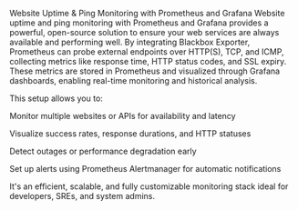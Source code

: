  Website Uptime & Ping Monitoring with Prometheus and Grafana
Website uptime and ping monitoring with Prometheus and Grafana provides a powerful, open-source solution to ensure your web services are always available and performing well. By integrating Blackbox Exporter, Prometheus can probe external endpoints over HTTP(S), TCP, and ICMP, collecting metrics like response time, HTTP status codes, and SSL expiry. These metrics are stored in Prometheus and visualized through Grafana dashboards, enabling real-time monitoring and historical analysis.

This setup allows you to:

Monitor multiple websites or APIs for availability and latency

Visualize success rates, response durations, and HTTP statuses

Detect outages or performance degradation early

Set up alerts using Prometheus Alertmanager for automatic notifications

It's an efficient, scalable, and fully customizable monitoring stack ideal for developers, SREs, and system admins.



